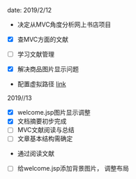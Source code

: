date:
2019/2/12
- 决定从MVC角度分析网上书店项目
-[x] 查MVC方面的文献
-[ ] 学习文献管理

-[x] 解决商品图片显示问题
- 配置虚拟路径 [link](https://blog.csdn.net/qq_37811638/article/details/80030124)

2019//13
-[x] welcome.jsp图片显示调整
-[x] 文档摘要初步完成
-[ ] MVC文献阅读与总结
-[ ] 文章基本结构需确定
- 通过阅读文献
-[ ] 给welcome.jsp添加背景图片， 调整布局
